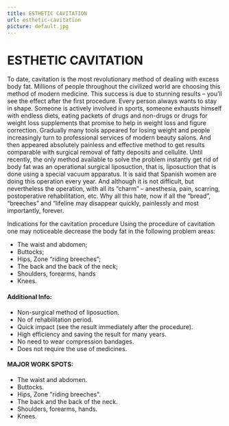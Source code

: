```yaml
---
title: ESTHETIC CAVITATION
url: esthetic-cavitation
picture: default.jpg
---
```


# ESTHETIC CAVITATION

To date, cavitation is the most revolutionary method of dealing with excess body fat. Millions of people throughout the civilized world are choosing this method of modern medicine. This success is due to stunning results – you’ll see the effect after the first procedure.
Every person always wants to stay in shape. Someone is actively involved in sports, someone exhausts himself with endless diets, eating packets of drugs and non-drugs or drugs for weight loss supplements that promise to help in weight loss and figure correction. Gradually many tools appeared for losing weight and people increasingly turn to professional services of modern beauty salons. And then appeared absolutely painless and effective method to get results comparable with surgical removal of fatty deposits and cellulite.
Until recently, the only method available to solve the problem instantly get rid of body fat was an operational surgical liposuction, that is, liposuction that is done using a special vacuum apparatus. It is said that Spanish women are doing this operation every year. And although it is not difficult, but nevertheless the operation, with all its “charm” – anesthesia, pain, scarring, postoperative rehabilitation, etc. Why all this hate, now if all the “bread”, “breeches” and “lifeline may disappear quickly, painlessly and most importantly, forever.

Indications for the cavitation procedure 
Using the procedure of cavitation one may noticeable decrease the body fat in the following problem areas:

- The waist and abdomen;
- Buttocks;
- Hips, Zone “riding breeches”;
- The back and the back of the neck;
- Shoulders, forearms, hands
- Knees.

#### Additional Info:

- Non-surgical method of liposuction. 
- No of rehabilitation period.
- Quick impact (see the result immediately after the procedure).
- High efficiency and saving the result for many years. 
- No need to wear compression bandages. 
- Does not require the use of medicines.

#### MAJOR WORK SPOTS:

- The waist and abdomen.
- Buttocks.
- Hips, Zone "riding breeches".
- The back and the back of the neck. 
- Shoulders, forearms, hands. 
- Knees.

